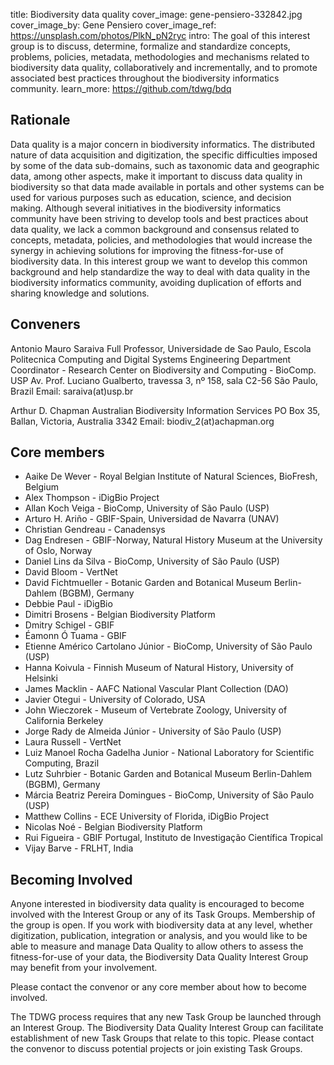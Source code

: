 title: Biodiversity data quality
cover_image: gene-pensiero-332842.jpg
cover_image_by: Gene Pensiero
cover_image_ref: https://unsplash.com/photos/PlkN_pN2ryc
intro: The goal of this interest group is to discuss, determine, formalize and standardize concepts, problems, policies, metadata, methodologies and mechanisms related to biodiversity data quality, collaboratively and incrementally, and to promote associated best practices throughout the biodiversity informatics community.
learn_more: https://github.com/tdwg/bdq

## Rationale

Data quality is a major concern in biodiversity informatics. The distributed nature of data acquisition and digitization, the specific difficulties imposed by some of the data sub-domains, such as taxonomic data and geographic data, among other aspects, make it important to discuss data quality in biodiversity so that data made available in portals and other systems can be used for various purposes such as education, science, and decision making. Although several initiatives in the biodiversity informatics community have been striving to develop tools and best practices about data quality, we lack a common background and consensus related to concepts, metadata, policies, and methodologies that would increase the synergy in achieving solutions for improving the fitness-for-use of biodiversity data. In this interest group we want to develop this common background and help standardize the way to deal with data quality in the biodiversity informatics community, avoiding duplication of efforts and sharing knowledge and solutions.

## Conveners

Antonio Mauro Saraiva
Full Professor, Universidade de Sao Paulo, Escola Politecnica
Computing and Digital Systems Engineering Department
Coordinator - Research Center on Biodiversity and Computing - BioComp. USP
Av. Prof. Luciano Gualberto, travessa 3, nº 158, sala C2-56
São Paulo, Brazil
Email: saraiva(at)usp.br

Arthur D. Chapman
Australian Biodiversity Information Services
PO Box 35, Ballan,  Victoria, Australia 3342
Email: biodiv_2(at)achapman.org

## Core members

* Aaike De Wever - Royal Belgian Institute of Natural Sciences, BioFresh, Belgium
* Alex Thompson - iDigBio Project
* Allan Koch Veiga - BioComp, University of São Paulo (USP)
* Arturo H. Ariño - GBIF-Spain, Universidad de Navarra (UNAV) 
* Christian Gendreau - Canadensys
* Dag Endresen - GBIF-Norway, Natural History Museum at the University of Oslo, Norway
* Daniel Lins da Silva - BioComp, University of São Paulo (USP)
* David Bloom - VertNet
* David Fichtmueller - Botanic Garden and Botanical Museum Berlin-Dahlem (BGBM), Germany
* Debbie Paul - iDigBio
* Dimitri Brosens - Belgian Biodiversity Platform
* Dmitry Schigel - GBIF
* Éamonn Ó Tuama - GBIF
* Etienne Américo Cartolano Júnior - BioComp, University of São Paulo (USP)
* Hanna Koivula - Finnish Museum of Natural History, University of Helsinki
* James Macklin - AAFC National Vascular Plant Collection (DAO)
* Javier Otegui - University of Colorado, USA
* John Wieczorek - Museum of Vertebrate Zoology, University of California Berkeley
* Jorge Rady de Almeida Júnior - University of São Paulo (USP)
* Laura Russell - VertNet
* Luiz Manoel Rocha Gadelha Junior - National Laboratory for Scientific Computing, Brazil
* Lutz Suhrbier - Botanic Garden and Botanical Museum Berlin-Dahlem (BGBM), Germany
* Márcia Beatriz Pereira Domingues - BioComp, University of São Paulo (USP)
* Matthew Collins - ECE University of Florida, iDigBio Project
* Nicolas Noé - Belgian Biodiversity Platform
* Rui Figueira - GBIF Portugal, Instituto de Investigação Científica Tropical
* Vijay Barve - FRLHT, India

## Becoming Involved

Anyone interested in biodiversity data quality is encouraged to become involved with the Interest Group or any of its Task Groups. Membership of the group is open. If you work with biodiversity data at any level, whether digitization, publication, integration or analysis, and you would like to be able to measure and manage Data Quality to allow others to assess the fitness-for-use of your data, the Biodiversity Data Quality Interest Group may benefit from your involvement.

Please contact the convenor or any core member about how to become involved. 

The TDWG process requires that any new Task Group be launched through an Interest Group. The Biodiversity Data Quality Interest Group can facilitate establishment of new Task Groups that relate to this topic. Please contact the convenor to discuss potential projects or join existing Task Groups.
